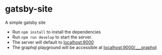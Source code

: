 # gatsby-site
A simple gatsby site

- Run ```npm install``` to install the dependencies 
- Run ```npm run develop``` to start the server. 
- The server will default to [localhost:9000](http://localhost:9000)
- The graphql playground will be accessible at [localhost:9000/___graphql](http://localhost:9000/___graphql)
